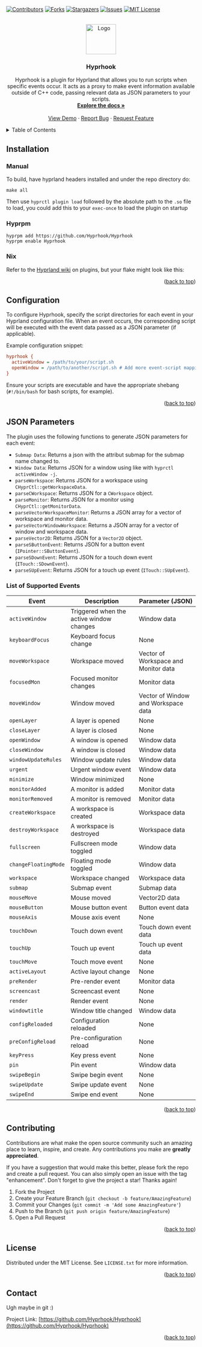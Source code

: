 <a id="readme-top"></a>

<!-- PROJECT SHIELDS -->

[![Contributors][contributors-shield]][contributors-url]
[![Forks][forks-shield]][forks-url]
[![Stargazers][stars-shield]][stars-url]
[![Issues][issues-shield]][issues-url]
[![MIT License][license-shield]][license-url]

<!-- PROJECT LOGO -->
<br />
<div align="center">
  <a href="https://github.com/Hyprhook/Hyprhook">
    <img src="https://repository-images.githubusercontent.com/812448348/684c24bc-4669-431d-b7bf-2d2e266d4db8" alt="Logo" width="80" height="80">
  </a>

  <h3 align="center">Hyprhook</h3>

  <p align="center">
    Hyprhook is a plugin for Hyprland that allows you to run scripts when specific events occur. It acts as a proxy to make event information available outside of C++ code, passing relevant data as JSON parameters to your scripts.
    <br />
    <a href="https://github.com/Hyprhook/Hyprhook/blob/master/README.md"><strong>Explore the docs »</strong></a>
    <br />
    <br />
    <a href="https://github.com/Hyprhook/Hyprhook">View Demo</a>
    ·
    <a href="https://github.com/Hyprhook/Hyprhook/issues/new?labels=bug&template=bug-report---.md">Report Bug</a>
    ·
    <a href="https://github.com/Hyprhook/Hyprhook/issues/new?labels=enhancement&template=feature-request---.md">Request Feature</a>
  </p>
</div>

<!-- TABLE OF CONTENTS -->
<details>
  <summary>Table of Contents</summary>
  <ol>
    <li>
      <a href="#installation">Installation</a>
      <ul>
        <li><a href="#manual">Manual</a></li>
        <li><a href="#hyprpm">Hyprpm</a></li>
        <li><a href="#nix">Nix</a></li>
      </ul>
    </li>
    <li><a href="#configuration">Configuration</a></li>
    <li><a href="#json-parameters">JSON Parameters</a></li>
    <li><a href="#contributing">Contributing</a></li>
    <li><a href="#license">License</a></li>
    <li><a href="#contact">Contact</a></li>
    <li><a href="#acknowledgments">Acknowledgments</a></li>
  </ol>
</details>

## Installation

### Manual

To build, have hyprland headers installed and under the repo directory do:

```fish
make all
```

Then use `hyprctl plugin load` followed by the absolute path to the `.so` file to load, you could add this to your `exec-once` to load the plugin on startup

### Hyprpm

```fish
hyprpm add https://github.com/Hyprhook/Hyprhook
hyprpm enable Hyprhook
```

### Nix

Refer to the [Hyprland wiki](https://wiki.hyprland.org/Nix/Hyprland-on-Home-Manager/#plugins) on plugins, but your flake might look like this:

<p align="right">(<a href="#readme-top">back to top</a>)</p>

## Configuration

To configure Hyprhook, specify the script directories for each event in your Hyprland configuration file. When an event occurs, the corresponding script will be executed with the event data passed as a JSON parameter (if applicable).

Example configuration snippet:

```ini
hyprhook {
  activeWindow = /path/to/your/script.sh
  openWindow = /path/to/another/script.sh # Add more event-script mappings as needed
}
```

Ensure your scripts are executable and have the appropriate shebang (`#!/bin/bash` for bash scripts, for example).

<p align="right">(<a href="#readme-top">back to top</a>)</p>

## JSON Parameters

The plugin uses the following functions to generate JSON parameters for each event:

- `Submap Data`: Returns a json with the attribut submap for the submap name changed to.
- `Window Data`: Returns JSON for a window using like with `hyprctl activeWindow -j`.
- `parseWorkspace`: Returns JSON for a workspace using `CHyprCtl::getWorkspaceData`.
- `parseCWorkspace`: Returns JSON for a `CWorkspace` object.
- `parseMonitor`: Returns JSON for a monitor using `CHyprCtl::getMonitorData`.
- `parseVectorWorkspaceMonitor`: Returns a JSON array for a vector of workspace and monitor data.
- `parseVectorWindowWorkspace`: Returns a JSON array for a vector of window and workspace data.
- `parseVector2D`: Returns JSON for a `Vector2D` object.
- `parseSButtonEvent`: Returns JSON for a button event (`IPointer::SButtonEvent`).
- `parseSDownEvent`: Returns JSON for a touch down event (`ITouch::SDownEvent`).
- `parseSUpEvent`: Returns JSON for a touch up event (`ITouch::SUpEvent`).

### List of Supported Events

| Event                | Description                              | Parameter (JSON)                     |
| -------------------- | ---------------------------------------- | ------------------------------------ |
| `activeWindow`       | Triggered when the active window changes | Window data                          |
| `keyboardFocus`      | Keyboard focus change                    | None                                 |
| `moveWorkspace`      | Workspace moved                          | Vector of Workspace and Monitor data |
| `focusedMon`         | Focused monitor changes                  | Monitor data                         |
| `moveWindow`         | Window moved                             | Vector of Window and Workspace data  |
| `openLayer`          | A layer is opened                        | None                                 |
| `closeLayer`         | A layer is closed                        | None                                 |
| `openWindow`         | A window is opened                       | Window data                          |
| `closeWindow`        | A window is closed                       | Window data                          |
| `windowUpdateRules`  | Window update rules                      | Window data                          |
| `urgent`             | Urgent window event                      | Window data                          |
| `minimize`           | Window minimized                         | None                                 |
| `monitorAdded`       | A monitor is added                       | Monitor data                         |
| `monitorRemoved`     | A monitor is removed                     | Monitor data                         |
| `createWorkspace`    | A workspace is created                   | Workspace data                       |
| `destroyWorkspace`   | A workspace is destroyed                 | Workspace data                       |
| `fullscreen`         | Fullscreen mode toggled                  | Window data                          |
| `changeFloatingMode` | Floating mode toggled                    | Window data                          |
| `workspace`          | Workspace changed                        | Workspace data                       |
| `submap`             | Submap event                             | Submap data                          |
| `mouseMove`          | Mouse moved                              | Vector2D data                        |
| `mouseButton`        | Mouse button event                       | Button event data                    |
| `mouseAxis`          | Mouse axis event                         | None                                 |
| `touchDown`          | Touch down event                         | Touch down event data                |
| `touchUp`            | Touch up event                           | Touch up event data                  |
| `touchMove`          | Touch move event                         | None                                 |
| `activeLayout`       | Active layout change                     | None                                 |
| `preRender`          | Pre-render event                         | Monitor data                         |
| `screencast`         | Screencast event                         | None                                 |
| `render`             | Render event                             | None                                 |
| `windowtitle`        | Window title changed                     | Window data                          |
| `configReloaded`     | Configuration reloaded                   | None                                 |
| `preConfigReload`    | Pre-configuration reload                 | None                                 |
| `keyPress`           | Key press event                          | None                                 |
| `pin`                | Pin event                                | Window data                          |
| `swipeBegin`         | Swipe begin event                        | None                                 |
| `swipeUpdate`        | Swipe update event                       | None                                 |
| `swipeEnd`           | Swipe end event                          | None                                 |

<p align="right">(<a href="#readme-top">back to top</a>)</p>

<!-- CONTRIBUTING -->

## Contributing

Contributions are what make the open source community such an amazing place to learn, inspire, and create. Any contributions you make are **greatly appreciated**.

If you have a suggestion that would make this better, please fork the repo and create a pull request. You can also simply open an issue with the tag "enhancement".
Don't forget to give the project a star! Thanks again!

1. Fork the Project
2. Create your Feature Branch (`git checkout -b feature/AmazingFeature`)
3. Commit your Changes (`git commit -m 'Add some AmazingFeature'`)
4. Push to the Branch (`git push origin feature/AmazingFeature`)
5. Open a Pull Request

<p align="right">(<a href="#readme-top">back to top</a>)</p>

<!-- LICENSE -->

## License

Distributed under the MIT License. See `LICENSE.txt` for more information.

<p align="right">(<a href="#readme-top">back to top</a>)</p>

<!-- CONTACT -->

## Contact

Ugh maybe in git :)

Project Link: [https://github.com/Hyprhook/Hyprhook](https://github.com/Hyprhook/Hyprhook)

<p align="right">(<a href="#readme-top">back to top</a>)</p>
<!-- MARKDOWN LINKS & IMAGES -->

[contributors-shield]: https://img.shields.io/github/contributors/Hyprhook/Hyprhook.svg?style=for-the-badge
[contributors-url]: https://github.com/Hyprhook/Hyprhook/graphs/contributors
[forks-shield]: https://img.shields.io/github/forks/Hyprhook/Hyprhook.svg?style=for-the-badge
[forks-url]: https://github.com/Hyprhook/Hyprhook/network/members
[stars-shield]: https://img.shields.io/github/stars/Hyprhook/Hyprhook.svg?style=for-the-badge
[stars-url]: https://github.com/Hyprhook/Hyprhook/stargazers
[issues-shield]: https://img.shields.io/github/issues/Hyprhook/Hyprhook.svg?style=for-the-badge
[issues-url]: https://github.com/Hyprhook/Hyprhook/issues
[license-shield]: https://img.shields.io/github/license/Hyprhook/Hyprhook.svg?style=for-the-badge
[license-url]: https://github.com/Hyprhook/Hyprhook/blob/master/LICENSE.txt
